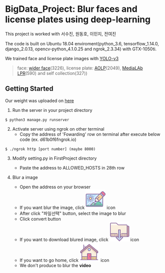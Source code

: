 # BigData_Project: Blur faces and license plates using deep-learning

This project is worked with 서수진, 원동호, 이민지, 전여진

The code is built on Ubuntu 18.04 enviroment(python_3.6, tensorflow_1.14.0, django_2.0.13,
opencv-python_4.1.0.25 and ngrok_2.3.34) with GTX-1050ti.

We trained face and license plate images with [YOLO-v3](https://pjreddie.com/darknet/yolo/)
> face: [wider face](http://shuoyang1213.me/WIDERFACE/)(3226), license plate: [AOLP](http://aolpr.ntust.edu.tw/lab/download.html)(2049), [MediaLAb LPR](http://www.medialab.ntua.gr/research/LPRdatabase.html)(590) and self collection(327))

## Getting Started

Our weight was uploaded on [here](https://drive.google.com/open?id=1WWZZ-rciDmJCv4CBwOaFD4l-ZMVb85ZF)

1. Run the server in your project directory

```
$ python3 manage.py runserver
```

2. Activate server using ngrok on other terminal
   * Copy the address of 'Fowarding' row on terminal after execute below code (ex. d61b0f6fngrok.io)

```
$ ./ngrok http [port number] (maybe 8000)
```

3. Modify setting.py in FirstProject directory
   * Paste the address to ALLOWED_HOSTS in 28th row
 
4. Blur a image
   * Open the address on your browser
   * If you want blur the image, click ![image_icon](./blog/static/img/image_icon.png) icon
   * After click "파일선택" button, select the image to blur
   * Click convert button
   * If you want to download blured image, click ![download_icon](./blog/static/img/download_icon.png) icon
   * If you want to go home, click ![home_icon](./blog/static/img/home_icon.png) icon
   * We don't produce to blur the **video**
